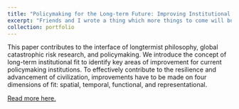 ```yaml
---
title: "Policymaking for the Long-term Future: Improving Institutional Fit"
excerpt: "Friends and I wrote a thing which more things to come will build up on. It's worth a look imho <br/><img src='/images/LTInstFit.png'>"
collection: portfolio
---
```


This paper contributes to the interface of longtermist philosophy, global catastrophic risk research, and policymaking. We introduce the concept of long-term institutional fit to identify key areas of improvement for current policymaking institutions. To effectively contribute to the resilience and advancement of civilization, improvements have to be made on four dimensions of fit: spatial, temporal, functional, and representational.

[Read more here.](https://www.simoninstitute.ch/project/public-policy-making-longterm-future/)
